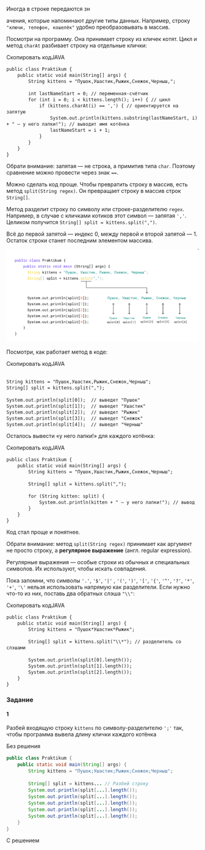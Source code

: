 Иногда в строке передаются зн

ачения, которые напоминают другие типы данных. Например, строку `"ключи, телефон, кошелёк"` удобно преобразовывать в массив.

Посмотри на программу. Она принимает строку из кличек котят. Цикл и метод `charAt` разбивает строку на отдельные клички:

Скопировать кодJAVA

```
public class Praktikum {
    public static void main(String[] args) {
        String kittens = "Пушок,Ушастик,Рыжик,Снежок,Черныш,";

        int lastNameStart = 0; // переменная-счётчик
        for (int i = 0; i < kittens.length(); i++) { // цикл 
            if (kittens.charAt(i) == ',') { // ориентируется на запятую
                System.out.println(kittens.substring(lastNameStart, i) + " — у него лапки!"); // выводит имя котёнка
                lastNameStart = i + 1;
            }
        }
    }
} 
```

Обрати внимание: запятая — не строка, а примитив типа `char`. Поэтому сравнение можно провести через знак `==`.

Можно сделать код проще. Чтобы превратить строку в массив, есть метод `split(String regex)`. Он превращает строку в массив строк `String[]`.

Метод разделит строку по символу или строке-разделителю `regex`. Например, в случае с кличками котиков этот символ — запятая `','`. Целиком получится `String[] split = kittens.split(",")`.

Всё до первой запятой — индекс 0, между первой и второй запятой — 1. Остаток строки станет последним элементом массива.

![img_3.png](img%2Fimg_3.png)

Посмотри, как работает метод в коде:

Скопировать кодJAVA

```

String kittens = "Пушок,Ушастик,Рыжик,Снежок,Черныш";
String[] split = kittens.split(",");

System.out.println(split[0]);  // выведет "Пушок"
System.out.println(split[1]);  // выведет "Ушастик"
System.out.println(split[2]);  // выведет "Рыжик"
System.out.println(split[3]);  // выведет "Снежок"
System.out.println(split[4]);  // выведет "Черныш" 
```

Осталось вывести «у него лапки!» для каждого котёнка:

Скопировать кодJAVA

```
public class Praktikum {
    public static void main(String[] args) {
        String kittens = "Пушок,Ушастик,Рыжик,Снежок,Черныш";

        String[] split = kittens.split(",");

        for (String kitten: split) {
            System.out.println(kitten + " — у него лапки!"); // вывод
        }
    }
} 
```

Код стал проще и понятнее.

Обрати внимание: метод `split(String regex)` принимает как аргумент не просто строку, а **регулярное выражение** (англ. regular expression).

Регулярные выражения — особые строки из обычных и специальных символов. Их используют, чтобы искать совпадения.

Пока запомни, что символы `'.'`, `'$'`, `'|'` , `'('`, `')'`, `'['`, `'{'`, `'^'`, `'?'`, `'*'`, `'+'`, `'\'` нельзя использовать напрямую как разделители. Если нужно что-то из них, поставь два обратных слэша `"\\"`:

Скопировать кодJAVA

```
public class Praktikum {
    public static void main(String[] args) {
        String kittens = "Пушок*Ушастик*Рыжик";

        String[] split = kittens.split("\\*"); // разделитель со слэшами

        System.out.println(split[0].length());
        System.out.println(split[1].length());
        System.out.println(split[2].length());
    }
} 
```

### Задание
#### 1
Разбей входящую строку `kittens` по символу-разделителю `';'` так, чтобы программа вывела длину клички каждого котёнка

Без решения
```Java
public class Praktikum {
    public static void main(String[] args) {
        String kittens = "Пушок;Ушастик;Рыжик;Снежок;Черныш";

        String[] split = kittens... // Разбей строку
        System.out.println(split[...].length());  
        System.out.println(split[...].length());  
        System.out.println(split[...].length());  
        System.out.println(split[...].length());  
        System.out.println(split[...].length()); 
    }
}
```

С решением
```Java

```